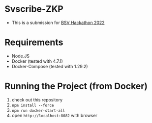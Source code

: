 # Svscribe-ZKP
- This is a submission for [BSV Hackathon 2022](https://bsvhackathon.devpost.com/)

# Requirements
- Node.JS
- Docker (tested with 4.7.1)
- Docker-Compose (tested with 1.29.2)

# Running the Project (from Docker)
1. check out this repository
2. `npm install --force`
3. `npm run docker-start-all`
4. open `http://localhost:8082` with browser
